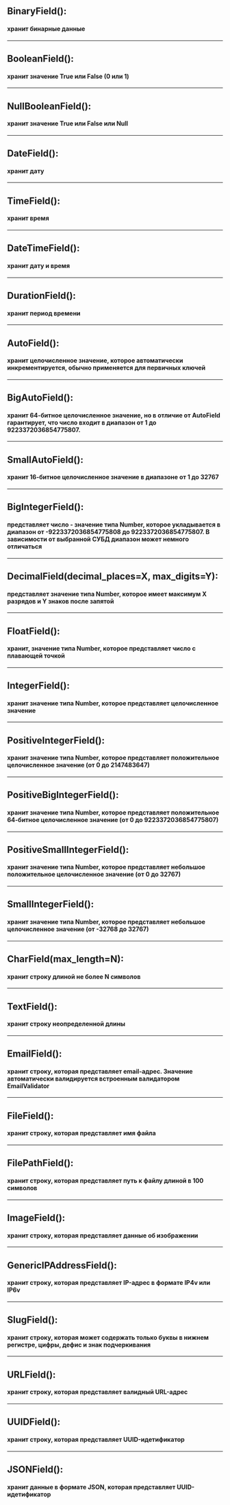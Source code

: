 ## BinaryField(): 
#### хранит бинарные данные
---
## BooleanField(): 
#### хранит значение True или False (0 или 1)
---
## NullBooleanField(): 
#### хранит значение True или False или Null
---
## DateField(): 
#### хранит дату
---
## TimeField(): 
#### хранит время
---
## DateTimeField(): 
#### хранит дату и время
---
## DurationField(): 
#### хранит период времени
---
## AutoField(): 
#### хранит целочисленное значение, которое автоматически инкрементируется, обычно применяется для первичных ключей
---
## BigAutoField(): 
#### хранит 64-битное целочисленное значение, но в отличие от AutoField гарантирует, что число входит в диапазон от 1 до 9223372036854775807.
---
## SmallAutoField(): 
#### хранит 16-битное целочисленное значение в диапазоне от 1 до 32767
---
## BigIntegerField(): 
#### представляет число - значение типа Number, которое укладывается в диапазон от -9223372036854775808 до 9223372036854775807. В зависимости от выбранной СУБД диапазон может немного отличаться
---
## DecimalField(decimal_places=X, max_digits=Y): 
#### представляет значение типа Number, которое имеет максимум X разрядов и Y знаков после запятой
---
## FloatField(): 
#### хранит, значение типа Number, которое представляет число с плавающей точкой
---
## IntegerField(): 
#### хранит значение типа Number, которое представляет целочисленное значение
---
## PositiveIntegerField(): 
#### хранит значение типа Number, которое представляет положительное целочисленное значение (от 0 до 2147483647)
---
## PositiveBigIntegerField(): 
#### хранит значение типа Number, которое представляет положительное 64-битное целочисленное значение (от 0 до 9223372036854775807)
---
## PositiveSmallIntegerField(): 
#### хранит значение типа Number, которое представляет небольшое положительное целочисленное значение (от 0 до 32767)
---
## SmallIntegerField(): 
#### хранит значение типа Number, которое представляет небольшое целочисленное значение (от -32768 до 32767)
---
## CharField(max_length=N): 
#### хранит строку длиной не более N символов
---
## TextField(): 
#### хранит строку неопределенной длины
---
## EmailField(): 
#### хранит строку, которая представляет email-адрес. Значение автоматически валидируется встроенным валидатором EmailValidator
---
## FileField(): 
#### хранит строку, которая представляет имя файла
---
## FilePathField(): 
#### хранит строку, которая представляет путь к файлу длиной в 100 символов
---
## ImageField(): 
#### хранит строку, которая представляет данные об изображении
---
## GenericIPAddressField(): 
#### хранит строку, которая представляет IP-адрес в формате IP4v или IP6v
---
## SlugField(): 
#### хранит строку, которая может содержать только буквы в нижнем регистре, цифры, дефис и знак подчеркивания
---
## URLField(): 
#### хранит строку, которая представляет валидный URL-адрес
---
## UUIDField(): 
#### хранит строку, которая представляет UUID-идетификатор
---
## JSONField(): 
#### хранит данные в формате JSON, которая представляет UUID-идетификатор